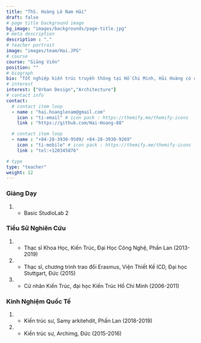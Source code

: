 ```yaml
---
title: "ThS. Hoàng Lê Nam Hải"
draft: false
# page title background image
bg_image: "images/backgrounds/page-title.jpg"
# meta description
description : "."
# teacher portrait
image: "images/team/Hai.JPG"
# course
course: "Giảng Viên"
position: ""
# biograph
bio: "Tốt nghiệp kiến trúc truyền thông tại Hồ Chi Minh, Hải Hoàng có cơ hội được học hỏi, trao đổi và làm việc tại Châu Âu gần 10 năm. Với nền mòng văn hóa Việt Nam, kết hợp sự phát triển bền vững trong kiến trúc và đô thị bắc Âu và sự chính xác khoa học, tiên tiến của nền công nghiệp Đức đã thôi thúc Hải Hoàng đi tìm những giá trị để đóng góp cho cộng đồng"
# interest
interest: ["Urban Design","Architecture"]
# contact info
contact:
  # contact item loop
  - name : "hai.hoanglenam@gmail.com"
    icon : "ti-email" # icon pack : https://themify.me/themify-icons
    link : "https://github.com/Hai-Hoang-88"

  # contact item loop
  - name : "+84-28-3930-9589/ +84-28-3930-9269"
    icon : "ti-mobile" # icon pack : https://themify.me/themify-icons
    link : "tel:+120345876"

# type
type: "teacher"
weight: 12
---
```


### Giảng Dạy
1. *	Basic StudioLab 2

### Tiểu Sử Nghiên Cứu
1. *	Thạc sĩ Khoa Học, Kiến Trúc, Đại Học Công Nghệ, Phần Lan (2013-2019)
1. *	Thạc sĩ, chương trình trao đổi Erasmus, Viện Thiết Kế ICD, Đại học Stuttgart, Đức (2015)
1. *	Cử nhân Kiến Trúc, đại học Kiến Trúc Hồ Chí Minh (2006-2011)

### Kinh Nghiệm Quốc Tế
1. *	Kiến trúc sư, Samy arkitehdit, Phần Lan (2018-2019)
1. *	Kiến trúc sư, Archimg, Đức (2015-2016)
